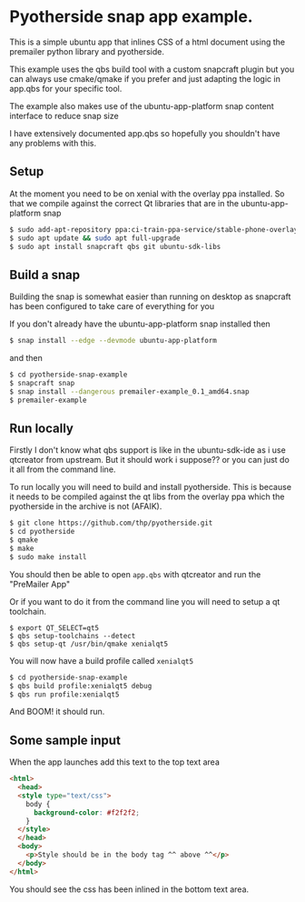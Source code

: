 # Pyotherside snap app example.

This is a simple ubuntu app that inlines CSS of a html document using the
premailer python library and pyotherside.

This example uses the qbs build tool with a custom snapcraft plugin
but you can always use cmake/qmake if you prefer and just adapting the logic
in app.qbs for your specific tool.

The example also makes use of the ubuntu-app-platform snap content interface
to reduce snap size

I have extensively documented app.qbs so hopefully you shouldn't have
any problems with this.

## Setup

At the moment you need to be on xenial with the overlay ppa installed. So that
we compile against the correct Qt libraries that are in the ubuntu-app-platform snap

```bash
$ sudo add-apt-repository ppa:ci-train-ppa-service/stable-phone-overlay
$ sudo apt update && sudo apt full-upgrade
$ sudo apt install snapcraft qbs git ubuntu-sdk-libs
```

## Build a snap

Building the snap is somewhat easier than running on desktop as snapcraft
has been configured to take care of everything for you

If you don't already have the ubuntu-app-platform snap installed then

```bash
$ snap install --edge --devmode ubuntu-app-platform
```
and then

```bash
$ cd pyotherside-snap-example
$ snapcraft snap
$ snap install --dangerous premailer-example_0.1_amd64.snap
$ premailer-example
```

## Run locally

Firstly I don't know what qbs support is like in the ubuntu-sdk-ide
as i use qtcreator from upstream. But it should work i suppose?? or
you can just do it all from the command line.

To run locally you will need to build and install pyotherside.
This is because it needs to be compiled against the qt libs from the
overlay ppa which the pyotherside in the archive is not (AFAIK).

```bash
$ git clone https://github.com/thp/pyotherside.git
$ cd pyotherside
$ qmake
$ make
$ sudo make install
```

You should then be able to open `app.qbs` with qtcreator and run
the "PreMailer App"

Or if you want to do it from the command line you will need
to setup a qt toolchain.

```base
$ export QT_SELECT=qt5
$ qbs setup-toolchains --detect
$ qbs setup-qt /usr/bin/qmake xenialqt5
```

You will now have a build profile called `xenialqt5`

```bash
$ cd pyotherside-snap-example
$ qbs build profile:xenialqt5 debug
$ qbs run profile:xenialqt5
```

And BOOM! it should run.

## Some sample input

When the app launches add this text to the top text area

```html
<html>
  <head>
  <style type="text/css">
    body {
      background-color: #f2f2f2;
    }
  </style>
  </head>
  <body>
    <p>Style should be in the body tag ^^ above ^^</p>
  </body>
</html>
```

You should see the css has been inlined in the bottom text area.
